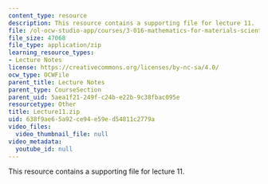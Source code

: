 ```yaml
---
content_type: resource
description: This resource contains a supporting file for lecture 11.
file: /ol-ocw-studio-app/courses/3-016-mathematics-for-materials-scientists-and-engineers-fall-2005/638f9ae65a92ce94e59ed54811c2779a_Lecture11.zip
file_size: 47068
file_type: application/zip
learning_resource_types:
- Lecture Notes
license: https://creativecommons.org/licenses/by-nc-sa/4.0/
ocw_type: OCWFile
parent_title: Lecture Notes
parent_type: CourseSection
parent_uid: 5aea1f21-249f-c24b-e22b-9c38fbac095e
resourcetype: Other
title: Lecture11.zip
uid: 638f9ae6-5a92-ce94-e59e-d54811c2779a
video_files:
  video_thumbnail_file: null
video_metadata:
  youtube_id: null
---
```

This resource contains a supporting file for lecture 11.